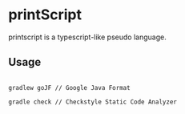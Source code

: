 # printScript

printscript is a typescript-like pseudo language.

## Usage

```terminal

gradlew goJF // Google Java Format

gradle check // Checkstyle Static Code Analyzer

```
